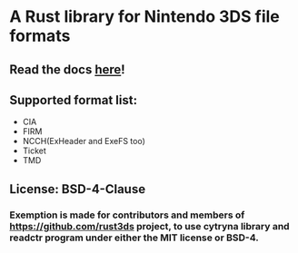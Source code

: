 # A Rust library for Nintendo 3DS file formats

## Read the docs [here](https://maccraft123.github.io/cytryna/cytryna/index.html)!

## Supported format list:
- CIA
- FIRM
- NCCH(ExHeader and ExeFS too)
- Ticket
- TMD

## License: BSD-4-Clause
### Exemption is made for contributors and members of https://github.com/rust3ds project, to use cytryna library and readctr program under either the MIT license or BSD-4.
